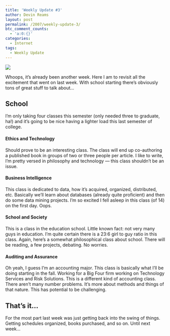 ```yaml
---
title: 'Weekly Update #3'
author: Devin Reams
layout: post
permalink: /2007/weekly-update-3/
btc_comment_counts:
  - 'a:0:{}'
categories:
  - Internet
tags:
  - Weekly Update
---
```

<img src="https://devin.rea.ms/wp-content/uploads/2007/01/colorado.png" align="center" />

Whoops, it&#8217;s already been another week. Here I am to revisit all the excitement that went on last week. With school starting there&#8217;s obviously tons of great stuff to talk about&#8230;

<!--more-->

## School

I&#8217;m only taking four classes this semester (only needed three to graduate, ha!) and it&#8217;s going to be nice having a lighter load this last semester of college.

#### Ethics and Technology

Should prove to be an interesting class. The class will end up co-authoring a published book in groups of two or three people per article. I like to write, I&#8217;m pretty versed in philosophy and technology &#8212; this class shouldn&#8217;t be an issue.

#### Business Intelligence

This class is dedicated to data, how it&#8217;s acquired, organized, distributed, etc. Basically we&#8217;ll learn about databases (already quite proficient) and then do some data mining projects. I&#8217;m so excited I fell asleep in this class (of 14) on the first day. Oops.

#### School and Society

This is a class in the education school. Little known fact: not very many guys in education. I&#8217;m quite certain there is a 23:6 girl to guy ratio in this class. Again, here&#8217;s a somewhat philosophical class about school. There will be reading, a few projects, debating. No worries.

#### Auditing and Assurance

Oh yeah, I guess I&#8217;m an accounting major. This class is basically what I&#8217;ll be doing starting in the fall. Working for a Big Four firm working on Technology Services and Risk Solutions. This is a different kind of accounting class. There aren&#8217;t many number problems. It&#8217;s more about methods and things of that nature. This has potential to be challenging.

## That&#8217;s it&#8230;

For the most part last week was just getting back into the swing of things. Getting schedules organized, books purchased, and so on. Until next week&#8230;